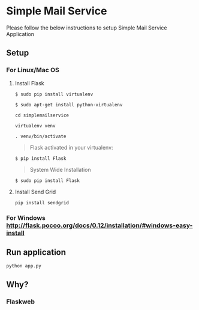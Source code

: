 # Simple Mail Service
Please follow the below instructions to setup Simple Mail Service Application
## Setup 
   
   ### For Linux/Mac OS 
   
   1. Install Flask 
   
      ```   
      $ sudo pip install virtualenv
      ```
      ```
      $ sudo apt-get install python-virtualenv
      ```
      ```
      cd simplemailservice
      ```
      ```
      virtualenv venv
      ```
      ```
      . venv/bin/activate
      ```
      > Flask activated in your virtualenv:
      ```
      $ pip install Flask
      ```
      > System Wide Installation
      ```
      $ sudo pip install Flask
      ```
   2. Install Send Grid
      ```
      pip install sendgrid
      ```
  ### For Windows http://flask.pocoo.org/docs/0.12/installation/#windows-easy-install
   

   ## Run application
   `python app.py`

## Why?
### Flaskweb
